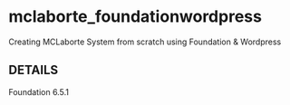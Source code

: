 # mclaborte_foundationwordpress
Creating MCLaborte System from scratch using Foundation &amp; Wordpress


DETAILS
-------------------------------
Foundation 6.5.1
